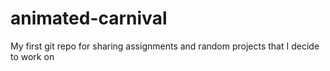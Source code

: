 # animated-carnival
My first git repo for sharing assignments and random projects that I decide to work on
